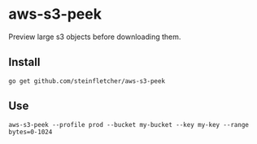 # aws-s3-peek

Preview large s3 objects before downloading them.

## Install

    go get github.com/steinfletcher/aws-s3-peek
    
## Use

    aws-s3-peek --profile prod --bucket my-bucket --key my-key --range bytes=0-1024
